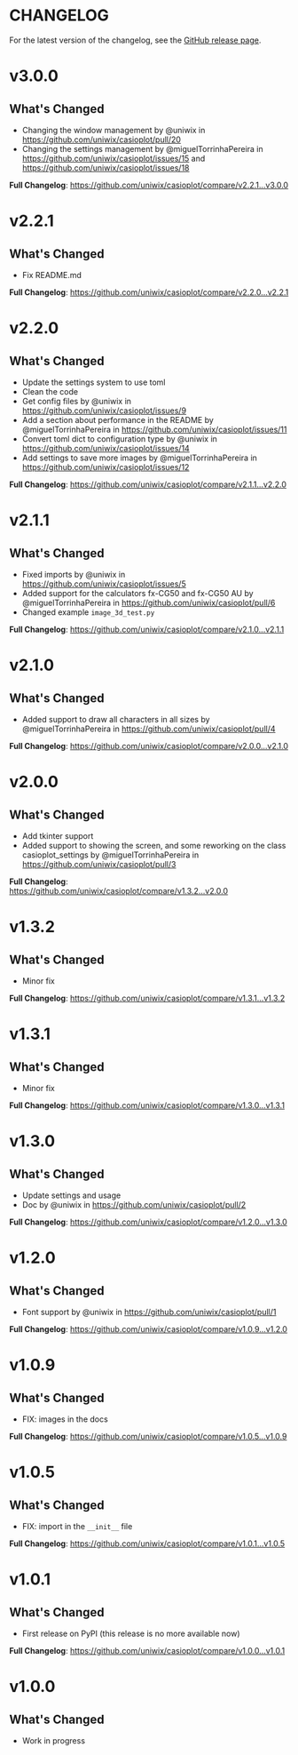 CHANGELOG
=========

For the latest version of the changelog, see the [GitHub release page](https://github.com/uniwix/casioplot/releases).

# v3.0.0

## What's Changed

* Changing the window management by @uniwix in https://github.com/uniwix/casioplot/pull/20
* Changing the settings management by @miguelTorrinhaPereira in https://github.com/uniwix/casioplot/issues/15
  and https://github.com/uniwix/casioplot/issues/18

**Full Changelog**: https://github.com/uniwix/casioplot/compare/v2.2.1...v3.0.0

# v2.2.1

## What's Changed

* Fix README.md

**Full Changelog**: https://github.com/uniwix/casioplot/compare/v2.2.0...v2.2.1

# v2.2.0

## What's Changed

* Update the settings system to use toml
* Clean the code
* Get config files by @uniwix in https://github.com/uniwix/casioplot/issues/9
* Add a section about performance in the README by @miguelTorrinhaPereira
  in https://github.com/uniwix/casioplot/issues/11
* Convert toml dict to configuration type by @uniwix in https://github.com/uniwix/casioplot/issues/14
* Add settings to save more images by @miguelTorrinhaPereira in https://github.com/uniwix/casioplot/issues/12

**Full Changelog**: https://github.com/uniwix/casioplot/compare/v2.1.1...v2.2.0

# v2.1.1

## What's Changed

* Fixed imports by @uniwix in https://github.com/uniwix/casioplot/issues/5
* Added support for the calculators fx-CG50 and fx-CG50 AU by @miguelTorrinhaPereira
  in https://github.com/uniwix/casioplot/pull/6
* Changed example `image_3d_test.py`

**Full Changelog**: https://github.com/uniwix/casioplot/compare/v2.1.0...v2.1.1

# v2.1.0

## What's Changed

* Added support to draw all characters in all sizes by @miguelTorrinhaPereira
  in https://github.com/uniwix/casioplot/pull/4

**Full Changelog**: https://github.com/uniwix/casioplot/compare/v2.0.0...v2.1.0

# v2.0.0

## What's Changed

* Add tkinter support
* Added support to showing the screen, and some reworking on the class casioplot_settings by @miguelTorrinhaPereira
  in https://github.com/uniwix/casioplot/pull/3

**Full Changelog**: https://github.com/uniwix/casioplot/compare/v1.3.2...v2.0.0

# v1.3.2

## What's Changed

* Minor fix

**Full Changelog**: https://github.com/uniwix/casioplot/compare/v1.3.1...v1.3.2

# v1.3.1

## What's Changed

* Minor fix

**Full Changelog**: https://github.com/uniwix/casioplot/compare/v1.3.0...v1.3.1

# v1.3.0

## What's Changed

* Update settings and usage
* Doc by @uniwix in https://github.com/uniwix/casioplot/pull/2

**Full Changelog**: https://github.com/uniwix/casioplot/compare/v1.2.0...v1.3.0

# v1.2.0

## What's Changed

* Font support by @uniwix in https://github.com/uniwix/casioplot/pull/1

**Full Changelog**: https://github.com/uniwix/casioplot/compare/v1.0.9...v1.2.0

# v1.0.9

## What's Changed

* FIX: images in the docs

**Full Changelog**: https://github.com/uniwix/casioplot/compare/v1.0.5...v1.0.9

# v1.0.5

## What's Changed

* FIX: import in the ``__init__`` file

**Full Changelog**: https://github.com/uniwix/casioplot/compare/v1.0.1...v1.0.5

# v1.0.1

## What's Changed

* First release on PyPI (this release is no more available now)

**Full Changelog**: https://github.com/uniwix/casioplot/compare/v1.0.0...v1.0.1

# v1.0.0

## What's Changed

* Work in progress
